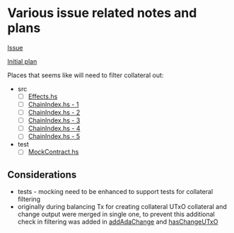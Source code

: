 # Various issue related notes and plans

[Issue](https://github.com/mlabs-haskell/bot-plutus-interface/issues/89)

[Initial plan](https://github.com/mlabs-haskell/bot-plutus-interface/issues/89#issuecomment-1142269067)

Places that seems like will need to filter collateral out:

* src
  * [ ] [Effects.hs](./src/BotPlutusInterface/Effects.hs#L171)
  * [ ] [ChainIndex.hs - 1](./src/BotPlutusInterface/ChainIndex.hs#L41)
  * [ ] [ChainIndex.hs - 2](./src/BotPlutusInterface/ChainIndex.hs#L45)
  * [ ] [ChainIndex.hs - 3](./src/BotPlutusInterface/ChainIndex.hs#L47)
  * [ ] [ChainIndex.hs - 4](./src/BotPlutusInterface/ChainIndex.hs#L52)
  * [ ] [ChainIndex.hs - 5](./src/BotPlutusInterface/ChainIndex.hs#L60)

* test
  * [ ] [MockContract.hs](./test/Spec/MockContract.hs#L567)

## Considerations

* tests - mocking need to be enhanced to support tests for collateral filtering
* originally during balancing Tx for creating collateral UTxO collateral and change output were merged in single one, to prevent this additional check in filtering was added in [addAdaChange](./src/BotPlutusInterface/Balance.hs#L392) and [hasChangeUTxO](./src/BotPlutusInterface/Balance.hs#L376)
